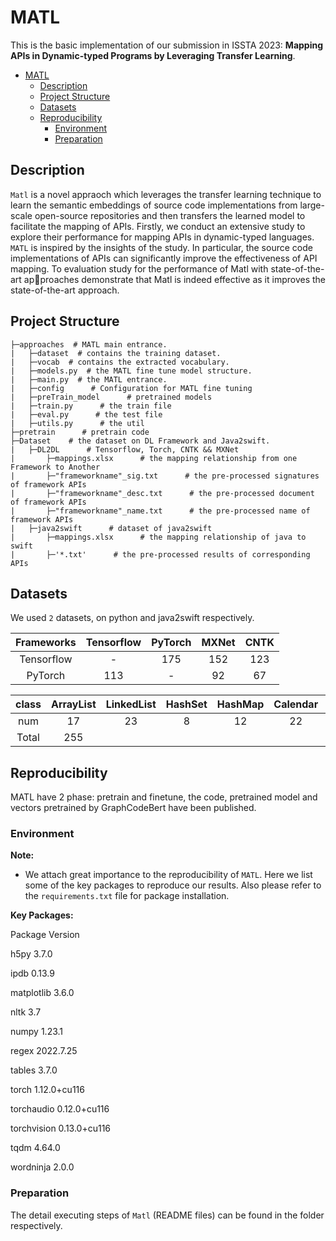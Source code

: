 # MATL
 
This is the basic implementation of our submission in ISSTA 2023: **Mapping APIs in Dynamic-typed Programs by Leveraging Transfer Learning**.
- [MATL](#matl)
  * [Description](#description)
  * [Project Structure](#project-structure)
  * [Datasets](#datasets)
  * [Reproducibility](#reproducibility-)
    + [Environment](#environment-)
    + [Preparation](#preparation)

## Description

`Matl` is a novel appraoch which leverages the transfer learning technique to learn the semantic embeddings of source code implementations from large-scale open-source repositories and then transfers the learned model to facilitate the mapping of APIs.
Firstly, we conduct an extensive study to explore their performance for mapping APIs in dynamic-typed languages. `MATL` is inspired by the insights of the study. In particular, the source code implementations of APIs can significantly improve the effectiveness of API mapping.
To evaluation study for the performance of Matl with state-of-the-art approaches demonstrate that Matl is indeed effective as it improves the state-of-the-art approach.

## Project Structure

```
├─approaches  # MATL main entrance.
|	├─dataset  # contains the training dataset.
|	├─vocab  # contains the extracted vocabulary.
|	├─models.py  # the MATL fine tune model structure.
|	├─main.py  # the MATL entrance.
|	├─config      # Configuration for MATL fine tuning
|	├─preTrain_model      # pretrained models
|	├─train.py      # the train file
|	├─eval.py      # the test file
|	├─utils.py      # the util
├─pretrain      # pretrain code
├─Dataset    # the dataset on DL Framework and Java2swift.
|	├─DL2DL      # Tensorflow, Torch, CNTK && MXNet
|		├─mappings.xlsx      # the mapping relationship from one Framework to Another
|		├─"frameworkname"_sig.txt      # the pre-processed signatures of framework APIs
|		├─"frameworkname"_desc.txt      # the pre-processed document of framework APIs
|		├─"frameworkname"_name.txt      # the pre-processed name of framework APIs
|	├─java2swift      # dataset of java2swift
|		├─mappings.xlsx      # the mapping relationship of java to swift
|		├─'*.txt'      # the pre-processed results of corresponding APIs
```

## Datasets

We used `2`  datasets, on python and java2swift respectively. 


| Frameworks |        Tensorflow        | PyTorch  |  MXNet | CNTK | 
| :---: |        :---:        | :---:  |  :---: | :---: |
| Tensorflow |            -             |    175   |    152 | 123  |
| PyTorch    |           113            |     -    |    92  | 67   |

| class |        ArrayList        | LinkedList  |  HashSet | HashMap| Calendar|Collections|Arrays|String|Interger|Throwable|Thread|Class|File|PrintStream|InputStream|
| :---: |        :---:        | :---:  |  :---: | :---: |:---: |:---: |:---: |:---: |:---: |:---: |:---: |:---: |:---: |:---: |:---: |
| num |        17        | 23  |  8 | 12 |22|15|7|41|28|5|11|11|29|23|3|
|Total|255|


## Reproducibility

MATL have 2 phase: pretrain and finetune, the code, pretrained model and vectors pretrained by GraphCodeBert have been published.

### Environment

**Note:** 
- We attach great importance to the reproducibility of `MATL`. Here we list some of the key packages to reproduce our results. Also please refer to the `requirements.txt` file for package installation.

**Key Packages:**

Package            Version

h5py               3.7.0

ipdb               0.13.9

matplotlib         3.6.0

nltk               3.7

numpy              1.23.1

regex              2022.7.25

tables             3.7.0

torch              1.12.0+cu116

torchaudio         0.12.0+cu116

torchvision        0.13.0+cu116

tqdm               4.64.0

wordninja          2.0.0



### Preparation

The detail executing steps of `Matl` (README files) can be found in the folder respectively.

